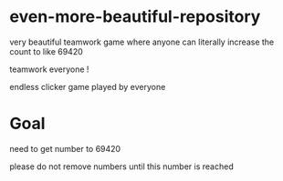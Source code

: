 # even-more-beautiful-repository
very beautiful teamwork game where anyone can literally increase the count to like 69420

teamwork everyone !

endless clicker game played by everyone

# Goal
need to get number to 69420

please do not remove numbers until this number is reached

